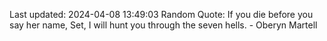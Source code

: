 Last updated: 2024-04-08 13:49:03
Random Quote: If you die before you say her name, Set, I will hunt you through the seven hells.  -  Oberyn Martell